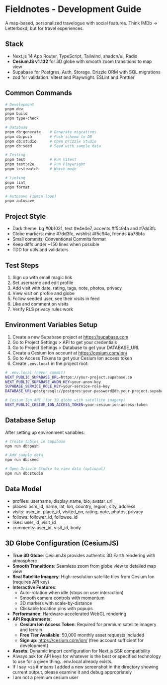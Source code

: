 # Fieldnotes - Development Guide

A map-based, personalized travelogue with social features. Think IMDb → Letterboxd, but for travel experiences.

## Stack
- Next.js 14 App Router, TypeScript, Tailwind, shadcn/ui, Radix
- **CesiumJS v1.132** for 3D globe with smooth zoom transitions to map view
- Supabase for Postgres, Auth, Storage. Drizzle ORM with SQL migrations  
- zod for validation. Vitest and Playwright. ESLint and Prettier

## Common Commands
```bash
# Development
pnpm dev
pnpm build
pnpm type-check

# Database
pnpm db:generate    # Generate migrations
pnpm db:push        # Push schema to DB
pnpm db:studio      # Open Drizzle Studio
pnpm db:seed        # Seed with sample data

# Testing
pnpm test           # Run Vitest
pnpm test:e2e       # Run Playwright
pnpm test:watch     # Watch mode

# Linting
pnpm lint
pnpm format

# Autosave (10min loop)
pnpm autosave
```

## Project Style
- Dark theme: bg #0b1021, text #e4e4e7, accents #f5c94a and #7dd3fc
- Globe markers: mine #7dd3fc, wishlist #f5c94a, friends #a78bfa
- Small commits, Conventional Commits format
- Keep diffs under ~150 lines when possible
- TDD for utils and validators

## Test Steps
1. Sign up with email magic link
2. Set username and edit profile
3. Add visit with date, rating, tags, note, photos, privacy
4. View visit on profile and globe
5. Follow seeded user, see their visits in feed
6. Like and comment on visits
7. Verify RLS privacy rules work

## Environment Variables Setup
1. Create a new Supabase project at https://supabase.com
2. Go to Project Settings > API to get your credentials
3. Go to Project Settings > Database to get your DATABASE_URL
4. Create a Cesium Ion account at https://cesium.com/ion/
5. Go to Access Tokens to get your Cesium Ion access token
6. Create `.env.local` in the project root:

```bash
# .env.local (never commit)
NEXT_PUBLIC_SUPABASE_URL=https://your-project.supabase.co
NEXT_PUBLIC_SUPABASE_ANON_KEY=your-anon-key
SUPABASE_SERVICE_ROLE_KEY=your-service-role-key
DATABASE_URL=postgresql://postgres:your-password@db.your-project.supabase.co:5432/postgres

# Cesium Ion API (for 3D globe with satellite imagery)
NEXT_PUBLIC_CESIUM_ION_ACCESS_TOKEN=your-cesium-ion-access-token
```

## Database Setup
After setting up environment variables:
```bash
# Create tables in Supabase
npm run db:push

# Add sample data
npm run db:seed

# Open Drizzle Studio to view data (optional)
npm run db:studio
```

## Data Model
- profiles: username, display_name, bio, avatar_url
- places: osm_id, name, lat, lon, country, region, city, address
- visits: user_id, place_id, visited_on, rating, note, photos, privacy
- follows: follower_id, followee_id
- likes: user_id, visit_id
- comments: user_id, visit_id, body

## 3D Globe Configuration (CesiumJS)
- **True 3D Globe**: CesiumJS provides authentic 3D Earth rendering with atmosphere
- **Smooth Transitions**: Seamless zoom from globe view to detailed map view
- **Real Satellite Imagery**: High-resolution satellite tiles from Cesium Ion (requires API key)
- **Interactive Features**: 
  - Auto-rotation when idle (stops on user interaction)
  - Smooth camera controls with momentum
  - 3D markers with scale-by-distance
  - Clickable location pins with popups
- **Performance**: Hardware-accelerated WebGL rendering
- **API Requirements**: 
  - **Cesium Ion Access Token**: Required for premium satellite imagery and terrain
  - **Free Tier Available**: 50,000 monthly asset requests included
  - **Sign up**: https://cesium.com/ion/ (free account sufficient for development)
- **Assets**: Dynamic import configuration for Next.js SSR compatibility
- Always ask for API keys for whatever is the best or specified technology to use for a given thing. .env.local already exists.
- If I say >ss it means I added a new screenshot in the directory showing current output, please examine it and debug appropriately
- I am not a premium cesium user